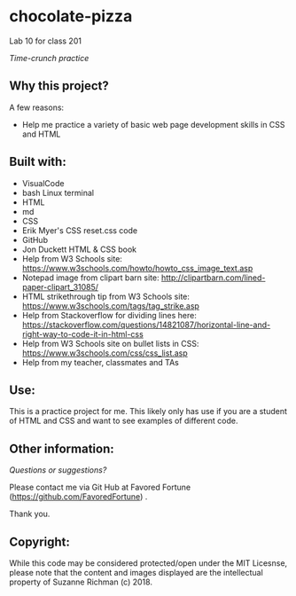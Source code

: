 # chocolate-pizza
Lab 10 for class 201

*Time-crunch practice*


## Why this project?

A few reasons:
* Help me practice a variety of basic web page development skills in CSS and HTML


## Built with:

* VisualCode
* bash Linux terminal
* HTML
* md
* CSS  
* Erik Myer's CSS reset.css code
* GitHub
* Jon Duckett HTML & CSS book
* Help from W3 Schools site: https://www.w3schools.com/howto/howto_css_image_text.asp
* Notepad image from clipart barn site: http://clipartbarn.com/lined-paper-clipart_31085/
* HTML strikethrough tip from W3 Schools site: https://www.w3schools.com/tags/tag_strike.asp
* Help from Stackoverflow for dividing lines here:
https://stackoverflow.com/questions/14821087/horizontal-line-and-right-way-to-code-it-in-html-css
* Help from W3 Schools site on bullet lists in CSS:
https://www.w3schools.com/css/css_list.asp
* Help from my teacher, classmates and TAs

## Use:

This is a practice project for me. This likely only has use if you are a student of HTML and CSS and want to see examples of different code.

## Other information:

*Questions or suggestions?* 

Please contact me via Git Hub at Favored Fortune (https://github.com/FavoredFortune) .

 Thank you.

## Copyright:

 While this code may be considered protected/open under the MIT Licesnse, please note that the content and images displayed are the intellectual property of Suzanne Richman (c) 2018.
